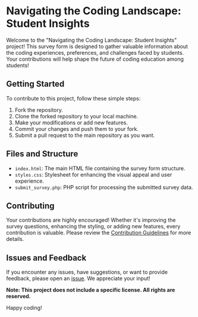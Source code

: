# Navigating the Coding Landscape: Student Insights

Welcome to the "Navigating the Coding Landscape: Student Insights" project! This survey form is designed to gather valuable information about the coding experiences, preferences, and challenges faced by students. Your contributions will help shape the future of coding education among students!

## Getting Started

To contribute to this project, follow these simple steps:

1. Fork the repository.
2. Clone the forked repository to your local machine.
3. Make your modifications or add new features.
4. Commit your changes and push them to your fork.
5. Submit a pull request to the main repository as you want.

## Files and Structure

- `index.html`: The main HTML file containing the survey form structure.
- `styles.css`: Stylesheet for enhancing the visual appeal and user experience.
- `submit_survey.php`: PHP script for processing the submitted survey data.

## Contributing

Your contributions are highly encouraged! Whether it's improving the survey questions, enhancing the styling, or adding new features, every contribution is valuable. Please review the [Contribution Guidelines](CONTRIBUTING.md) for more details.

## Issues and Feedback

If you encounter any issues, have suggestions, or want to provide feedback, please open an [issue](https://github.com/yourusername/your-repo/issues). We appreciate your input!

**Note: This project does not include a specific license. All rights are reserved.**

Happy coding!

